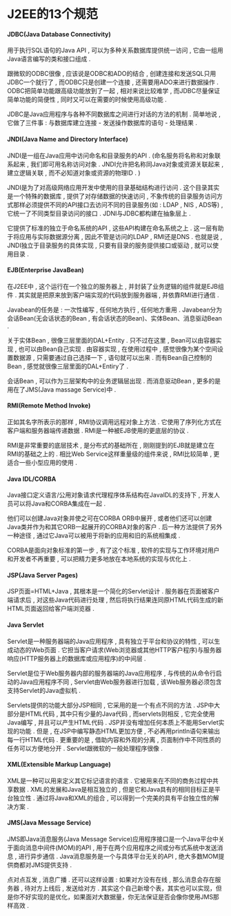 # J2EE的13个规范

#### JDBC\(Java Database Connectivity\)

用于执行SQL语句的Java API , 可以为多种关系数据库提供统一访问 , 它由一组用Java语言编写的类和接口组成 .

跟微软的ODBC很像 , 应该说是ODBC和ADO的结合 , 创建连接和发送SQL只用JDBC一个就行了 , 而ODBC只是创建一个连接 , 还需要用ADO来进行数据操作 . ODBC把简单功能跟高级功能放到了一起 , 相对来说比较难学 , 而JDBC尽量保证简单功能的简便性 , 同时又可以在需要的时候使用高级功能 .

JDBC是Java应用程序与各种不同数据库之间进行对话的方法的机制 . 简单地说 , 它做了三件事 : 与数据库建立连接 - 发送操作数据库的语句 - 处理结果 .

#### JNDI\(Java Name and Directory Interface\)

JNDI是一组在Java应用中访问命名和目录服务的API . \(命名服务将名称和对象联系起来 , 我们即可用名称访问对象 . JNDI允许把名称同Java对象或资源关联起来 , 建立逻辑关联 , 而不必知道对象或资源的物理ID . \)

JNDI是为了对高级网络应用开发中使用的目录基础结构进行访问 . 这个目录其实是一个特殊的数据库 , 提供了对存储数据的快速访问 , 不象传统的目录服务访问方式那样必须提供不同的API接口去访问不同的目录服务\(如 : LDAP , NIS , ADS等\) , 它统一了不同类型目录访问的接口 . JDNI与JDBC都构建在抽象层上 .

它提供了标准的独立于命名系统的API , 这些API构建在命名系统之上 . 这一层有助于将应用与实际数据源分离 , 因此不管是访问的LDAP , RMI还是DNS . 也就是说 , JNDI独立于目录服务的具体实现 , 只要有目录的服务提供接口或驱动 , 就可以使用目录 .

#### EJB\(Enterprise JavaBean\)

在J2EE中 , 这个运行在一个独立的服务器上 , 并封装了业务逻辑的组件就是EJB组件 . 其实就是把原来放到客户端实现的代码放到服务器端 , 并依靠RMI进行通信 .

Javabean的任务是 : 一次性编写 , 任何地方执行 , 任何地方重用 . Javabean分为会话Bean\(无会话状态的Bean , 有会话状态的Bean\)、实体Bean、消息驱动Bean .

关于实体Bean , 很像三层里面的DAL+Entity . 只不过在这里 , Bean可以由容器实现 , 也可以由Bean自己实现 . 由容器实现 , 在使用过程中 , 感觉很像为某个空间设置数据源 , 只需要通过自己选择一下 , 语句就可以出来 . 而有Bean自己控制的Bean , 感觉就很像三层里面的DAL+Entiry了 .

会话Bean , 可以作为三层架构中的业务逻辑层出现 . 而消息驱动Bean , 更多的是用在了JMS\(Java massage Service\)中 .

#### RMI\(Remote Method Invoke\)

正如其名字所表示的那样 , RMI协议调用远程对象上方法 . 它使用了序列化方式在客户端和服务器端传递数据 . RMI是一种被EJB使用的更底层的协议 .

RMI是非常重要的底层技术 , 是分布式的基础所在 , 刚刚提到的EJB就是建立在RMI的基础之上的 . 相比Web Service这样重量级的组件来说 , RMI比较简单 , 更适合一些小型应用的使用 .

#### Java IDL/CORBA

Java接口定义语言/公用对象请求代理程序体系结构在JavaIDL的支持下 , 开发人员可以将Java和CORBA集成在一起 .

他们可以创建Java对象并使之可在CORBA ORB中展开 , 或者他们还可以创建Java类并作为和其它ORB一起展开的CORBA对象的客户 . 后一种方法提供了另外一种途径 , 通过它Java可以被用于将新的应用和旧的系统相集成 .

CORBA是面向对象标准的第一步 , 有了这个标准 , 软件的实现与工作环境对用户和开发者不再重要 , 可以把精力更多地放在本地系统的实现与优化上 .

#### JSP\(Java Server Pages\)

JSP页面=HTML+Java , 其根本是一个简化的Servlet设计 . 服务器在页面被客户端请求后 , 对这些Java代码进行处理 , 然后将执行结果连同原HTML代码生成的新HTML页面返回给客户端浏览器 .

#### Java Servlet

Servlet是一种服务器端的Java应用程序 , 具有独立于平台和协议的特性 , 可以生成动态的Web页面 . 它担当客户请求\(Web浏览器或其他HTTP客户程序\)与服务器响应\(HTTP服务器上的数据库或应用程序\)的中间层 .

Servlet是位于Web服务器内部的服务器端的Java应用程序 , 与传统的从命令行启动的Java应用程序不同 , Servlet由Web服务器进行加载 , 该Web服务器必须包含支持Servlet的Java虚拟机 .

Servlets提供的功能大部分JSP相同 , 它采用的是一个有点不同的方法 . JSP中大部分是HTML代码 , 其中只有少量的Java代码 , 而servlets则相反 , 它完全使用Java编写 , 并且可以产生HTML代码 . JSP并没有增加任何本质上不能用Servlet实现的功能 . 但是 , 在JSP中编写静态HTML更加方便 , 不必再用println语句来输出每一行HTML代码 . 更重要的是 , 借助内容和外观的分离 , 页面制作中不同性质的任务可以方便地分开 . Servlet跟微软的一般处理程序很像 . 

#### XML\(Extensible Markup Language\)

XML是一种可以用来定义其它标记语言的语言 . 它被用来在不同的商务过程中共享数据 . XML的发展和Java是相互独立的 , 但是它和Java具有的相同目标正是平台独立性 . 通过将Java和XML的组合 , 可以得到一个完美的具有平台独立性的解决方案 . 

#### JMS\(Java Message Service\)

JMS即Java消息服务\(Java Message Service\)应用程序接口是一个Java平台中关于面向消息中间件\(MOM\)的API , 用于在两个应用程序之间或分布式系统中发送消息 , 进行异步通信 . Java消息服务是一个与具体平台无关的API , 绝大多数MOM提供商都对JMS提供支持 . 

点对点互发 , 消息广播 . 还可以这样设置 : 如果对方没有在线 , 那么消息会存在服务器 , 待对方上线后 , 发送给对方 . 其实这个自己新增个表，其实也可以实现，但是你不好实现的是优化，如果面对大数据量，你无法保证是否会像你使用JMS那样高效 . 



